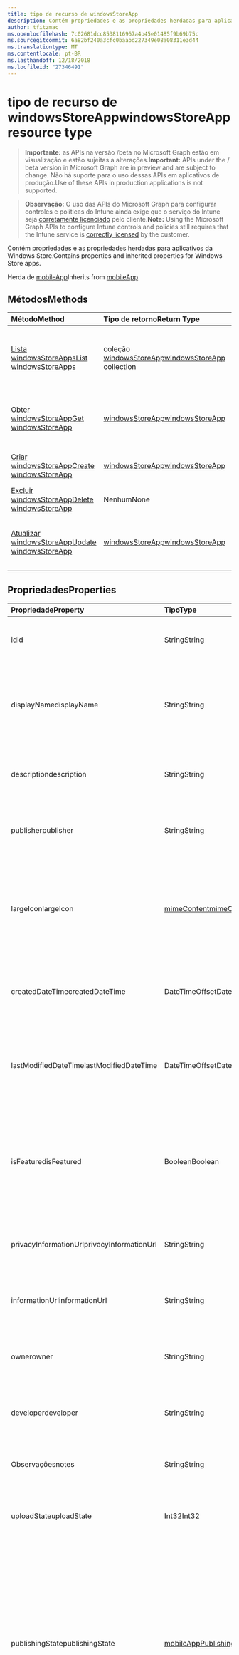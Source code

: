 ```yaml
---
title: tipo de recurso de windowsStoreApp
description: Contém propriedades e as propriedades herdadas para aplicativos da Windows Store.
author: tfitzmac
ms.openlocfilehash: 7c02681dcc8538116967a4b45e01485f9b69b75c
ms.sourcegitcommit: 6a82bf240a3cfc0baabd227349e08a08311e3d44
ms.translationtype: MT
ms.contentlocale: pt-BR
ms.lasthandoff: 12/18/2018
ms.locfileid: "27346491"
---
```

# <a name="windowsstoreapp-resource-type"></a><span data-ttu-id="90a27-103">tipo de recurso de windowsStoreApp</span><span class="sxs-lookup"><span data-stu-id="90a27-103">windowsStoreApp resource type</span></span>

> <span data-ttu-id="90a27-104">**Importante:** as APIs na versão /beta no Microsoft Graph estão em visualização e estão sujeitas a alterações.</span><span class="sxs-lookup"><span data-stu-id="90a27-104">**Important:** APIs under the / beta version in Microsoft Graph are in preview and are subject to change.</span></span> <span data-ttu-id="90a27-105">Não há suporte para o uso dessas APIs em aplicativos de produção.</span><span class="sxs-lookup"><span data-stu-id="90a27-105">Use of these APIs in production applications is not supported.</span></span>

> <span data-ttu-id="90a27-106">**Observação:** O uso das APIs do Microsoft Graph para configurar controles e políticas do Intune ainda exige que o serviço do Intune seja [corretamente licenciado](https://go.microsoft.com/fwlink/?linkid=839381) pelo cliente.</span><span class="sxs-lookup"><span data-stu-id="90a27-106">**Note:** Using the Microsoft Graph APIs to configure Intune controls and policies still requires that the Intune service is [correctly licensed](https://go.microsoft.com/fwlink/?linkid=839381) by the customer.</span></span>

<span data-ttu-id="90a27-107">Contém propriedades e as propriedades herdadas para aplicativos da Windows Store.</span><span class="sxs-lookup"><span data-stu-id="90a27-107">Contains properties and inherited properties for Windows Store apps.</span></span>

<span data-ttu-id="90a27-108">Herda de [mobileApp](../resources/intune-apps-mobileapp.md)</span><span class="sxs-lookup"><span data-stu-id="90a27-108">Inherits from [mobileApp](../resources/intune-apps-mobileapp.md)</span></span>

## <a name="methods"></a><span data-ttu-id="90a27-109">Métodos</span><span class="sxs-lookup"><span data-stu-id="90a27-109">Methods</span></span>
|<span data-ttu-id="90a27-110">Método</span><span class="sxs-lookup"><span data-stu-id="90a27-110">Method</span></span>|<span data-ttu-id="90a27-111">Tipo de retorno</span><span class="sxs-lookup"><span data-stu-id="90a27-111">Return Type</span></span>|<span data-ttu-id="90a27-112">Descrição</span><span class="sxs-lookup"><span data-stu-id="90a27-112">Description</span></span>|
|:---|:---|:---|
|[<span data-ttu-id="90a27-113">Lista windowsStoreApps</span><span class="sxs-lookup"><span data-stu-id="90a27-113">List windowsStoreApps</span></span>](../api/intune-apps-windowsstoreapp-list.md)|<span data-ttu-id="90a27-114">coleção [windowsStoreApp](../resources/intune-apps-windowsstoreapp.md)</span><span class="sxs-lookup"><span data-stu-id="90a27-114">[windowsStoreApp](../resources/intune-apps-windowsstoreapp.md) collection</span></span>|<span data-ttu-id="90a27-115">Lista as propriedades e os relacionamentos dos objetos [windowsStoreApp](../resources/intune-apps-windowsstoreapp.md) .</span><span class="sxs-lookup"><span data-stu-id="90a27-115">List properties and relationships of the [windowsStoreApp](../resources/intune-apps-windowsstoreapp.md) objects.</span></span>|
|[<span data-ttu-id="90a27-116">Obter windowsStoreApp</span><span class="sxs-lookup"><span data-stu-id="90a27-116">Get windowsStoreApp</span></span>](../api/intune-apps-windowsstoreapp-get.md)|[<span data-ttu-id="90a27-117">windowsStoreApp</span><span class="sxs-lookup"><span data-stu-id="90a27-117">windowsStoreApp</span></span>](../resources/intune-apps-windowsstoreapp.md)|<span data-ttu-id="90a27-118">Leia as propriedades e os relacionamentos do objeto [windowsStoreApp](../resources/intune-apps-windowsstoreapp.md) .</span><span class="sxs-lookup"><span data-stu-id="90a27-118">Read properties and relationships of the [windowsStoreApp](../resources/intune-apps-windowsstoreapp.md) object.</span></span>|
|[<span data-ttu-id="90a27-119">Criar windowsStoreApp</span><span class="sxs-lookup"><span data-stu-id="90a27-119">Create windowsStoreApp</span></span>](../api/intune-apps-windowsstoreapp-create.md)|[<span data-ttu-id="90a27-120">windowsStoreApp</span><span class="sxs-lookup"><span data-stu-id="90a27-120">windowsStoreApp</span></span>](../resources/intune-apps-windowsstoreapp.md)|<span data-ttu-id="90a27-121">Crie um novo objeto de [windowsStoreApp](../resources/intune-apps-windowsstoreapp.md) .</span><span class="sxs-lookup"><span data-stu-id="90a27-121">Create a new [windowsStoreApp](../resources/intune-apps-windowsstoreapp.md) object.</span></span>|
|[<span data-ttu-id="90a27-122">Excluir windowsStoreApp</span><span class="sxs-lookup"><span data-stu-id="90a27-122">Delete windowsStoreApp</span></span>](../api/intune-apps-windowsstoreapp-delete.md)|<span data-ttu-id="90a27-123">Nenhum</span><span class="sxs-lookup"><span data-stu-id="90a27-123">None</span></span>|<span data-ttu-id="90a27-124">Exclui um [windowsStoreApp](../resources/intune-apps-windowsstoreapp.md).</span><span class="sxs-lookup"><span data-stu-id="90a27-124">Deletes a [windowsStoreApp](../resources/intune-apps-windowsstoreapp.md).</span></span>|
|[<span data-ttu-id="90a27-125">Atualizar windowsStoreApp</span><span class="sxs-lookup"><span data-stu-id="90a27-125">Update windowsStoreApp</span></span>](../api/intune-apps-windowsstoreapp-update.md)|[<span data-ttu-id="90a27-126">windowsStoreApp</span><span class="sxs-lookup"><span data-stu-id="90a27-126">windowsStoreApp</span></span>](../resources/intune-apps-windowsstoreapp.md)|<span data-ttu-id="90a27-127">Atualize as propriedades de um objeto [windowsStoreApp](../resources/intune-apps-windowsstoreapp.md) .</span><span class="sxs-lookup"><span data-stu-id="90a27-127">Update the properties of a [windowsStoreApp](../resources/intune-apps-windowsstoreapp.md) object.</span></span>|

## <a name="properties"></a><span data-ttu-id="90a27-128">Propriedades</span><span class="sxs-lookup"><span data-stu-id="90a27-128">Properties</span></span>
|<span data-ttu-id="90a27-129">Propriedade</span><span class="sxs-lookup"><span data-stu-id="90a27-129">Property</span></span>|<span data-ttu-id="90a27-130">Tipo</span><span class="sxs-lookup"><span data-stu-id="90a27-130">Type</span></span>|<span data-ttu-id="90a27-131">Descrição</span><span class="sxs-lookup"><span data-stu-id="90a27-131">Description</span></span>|
|:---|:---|:---|
|<span data-ttu-id="90a27-132">id</span><span class="sxs-lookup"><span data-stu-id="90a27-132">id</span></span>|<span data-ttu-id="90a27-133">String</span><span class="sxs-lookup"><span data-stu-id="90a27-133">String</span></span>|<span data-ttu-id="90a27-134">Chave da entidade.</span><span class="sxs-lookup"><span data-stu-id="90a27-134">Key of the entity.</span></span> <span data-ttu-id="90a27-135">Herdado de [mobileApp](../resources/intune-apps-mobileapp.md)</span><span class="sxs-lookup"><span data-stu-id="90a27-135">Inherited from [mobileApp](../resources/intune-apps-mobileapp.md)</span></span>|
|<span data-ttu-id="90a27-136">displayName</span><span class="sxs-lookup"><span data-stu-id="90a27-136">displayName</span></span>|<span data-ttu-id="90a27-137">String</span><span class="sxs-lookup"><span data-stu-id="90a27-137">String</span></span>|<span data-ttu-id="90a27-138">O título do aplicativo importado ou definido pelo administrador.</span><span class="sxs-lookup"><span data-stu-id="90a27-138">The admin provided or imported title of the app.</span></span> <span data-ttu-id="90a27-139">Herdado de [mobileApp](../resources/intune-apps-mobileapp.md)</span><span class="sxs-lookup"><span data-stu-id="90a27-139">Inherited from [mobileApp](../resources/intune-apps-mobileapp.md)</span></span>|
|<span data-ttu-id="90a27-140">description</span><span class="sxs-lookup"><span data-stu-id="90a27-140">description</span></span>|<span data-ttu-id="90a27-141">String</span><span class="sxs-lookup"><span data-stu-id="90a27-141">String</span></span>|<span data-ttu-id="90a27-142">A descrição do aplicativo.</span><span class="sxs-lookup"><span data-stu-id="90a27-142">The description of the app.</span></span> <span data-ttu-id="90a27-143">Herdado de [mobileApp](../resources/intune-apps-mobileapp.md)</span><span class="sxs-lookup"><span data-stu-id="90a27-143">Inherited from [mobileApp](../resources/intune-apps-mobileapp.md)</span></span>|
|<span data-ttu-id="90a27-144">publisher</span><span class="sxs-lookup"><span data-stu-id="90a27-144">publisher</span></span>|<span data-ttu-id="90a27-145">String</span><span class="sxs-lookup"><span data-stu-id="90a27-145">String</span></span>|<span data-ttu-id="90a27-146">O publicador do aplicativo.</span><span class="sxs-lookup"><span data-stu-id="90a27-146">The publisher of the app.</span></span> <span data-ttu-id="90a27-147">Herdado de [mobileApp](../resources/intune-apps-mobileapp.md)</span><span class="sxs-lookup"><span data-stu-id="90a27-147">Inherited from [mobileApp](../resources/intune-apps-mobileapp.md)</span></span>|
|<span data-ttu-id="90a27-148">largeIcon</span><span class="sxs-lookup"><span data-stu-id="90a27-148">largeIcon</span></span>|[<span data-ttu-id="90a27-149">mimeContent</span><span class="sxs-lookup"><span data-stu-id="90a27-149">mimeContent</span></span>](../resources/intune-shared-mimecontent.md)|<span data-ttu-id="90a27-150">O ícone grande, a ser exibido nos detalhes do aplicativo e usado para o carregamento do ícone.</span><span class="sxs-lookup"><span data-stu-id="90a27-150">The large icon, to be displayed in the app details and used for upload of the icon.</span></span> <span data-ttu-id="90a27-151">Herdado de [mobileApp](../resources/intune-apps-mobileapp.md)</span><span class="sxs-lookup"><span data-stu-id="90a27-151">Inherited from [mobileApp](../resources/intune-apps-mobileapp.md)</span></span>|
|<span data-ttu-id="90a27-152">createdDateTime</span><span class="sxs-lookup"><span data-stu-id="90a27-152">createdDateTime</span></span>|<span data-ttu-id="90a27-153">DateTimeOffset</span><span class="sxs-lookup"><span data-stu-id="90a27-153">DateTimeOffset</span></span>|<span data-ttu-id="90a27-154">A data e a hora da criação do aplicativo.</span><span class="sxs-lookup"><span data-stu-id="90a27-154">The date and time the app was created.</span></span> <span data-ttu-id="90a27-155">Herdado de [mobileApp](../resources/intune-apps-mobileapp.md)</span><span class="sxs-lookup"><span data-stu-id="90a27-155">Inherited from [mobileApp](../resources/intune-apps-mobileapp.md)</span></span>|
|<span data-ttu-id="90a27-156">lastModifiedDateTime</span><span class="sxs-lookup"><span data-stu-id="90a27-156">lastModifiedDateTime</span></span>|<span data-ttu-id="90a27-157">DateTimeOffset</span><span class="sxs-lookup"><span data-stu-id="90a27-157">DateTimeOffset</span></span>|<span data-ttu-id="90a27-158">A data e a hora que o aplicativo foi modificado pela última vez.</span><span class="sxs-lookup"><span data-stu-id="90a27-158">The date and time the app was last modified.</span></span> <span data-ttu-id="90a27-159">Herdado de [mobileApp](../resources/intune-apps-mobileapp.md)</span><span class="sxs-lookup"><span data-stu-id="90a27-159">Inherited from [mobileApp](../resources/intune-apps-mobileapp.md)</span></span>|
|<span data-ttu-id="90a27-160">isFeatured</span><span class="sxs-lookup"><span data-stu-id="90a27-160">isFeatured</span></span>|<span data-ttu-id="90a27-161">Boolean</span><span class="sxs-lookup"><span data-stu-id="90a27-161">Boolean</span></span>|<span data-ttu-id="90a27-162">O valor que indica se o aplicativo está marcado como em destaque pelo administrador. Herdado de [mobileApp](../resources/intune-apps-mobileapp.md)</span><span class="sxs-lookup"><span data-stu-id="90a27-162">The value indicating whether the app is marked as featured by the admin. Inherited from [mobileApp](../resources/intune-apps-mobileapp.md)</span></span>|
|<span data-ttu-id="90a27-163">privacyInformationUrl</span><span class="sxs-lookup"><span data-stu-id="90a27-163">privacyInformationUrl</span></span>|<span data-ttu-id="90a27-164">String</span><span class="sxs-lookup"><span data-stu-id="90a27-164">String</span></span>|<span data-ttu-id="90a27-165">A URL da declaração de privacidade.</span><span class="sxs-lookup"><span data-stu-id="90a27-165">The privacy statement Url.</span></span> <span data-ttu-id="90a27-166">Herdado de [mobileApp](../resources/intune-apps-mobileapp.md)</span><span class="sxs-lookup"><span data-stu-id="90a27-166">Inherited from [mobileApp](../resources/intune-apps-mobileapp.md)</span></span>|
|<span data-ttu-id="90a27-167">informationUrl</span><span class="sxs-lookup"><span data-stu-id="90a27-167">informationUrl</span></span>|<span data-ttu-id="90a27-168">String</span><span class="sxs-lookup"><span data-stu-id="90a27-168">String</span></span>|<span data-ttu-id="90a27-169">A URL de informações adicionais.</span><span class="sxs-lookup"><span data-stu-id="90a27-169">The more information Url.</span></span> <span data-ttu-id="90a27-170">Herdado de [mobileApp](../resources/intune-apps-mobileapp.md)</span><span class="sxs-lookup"><span data-stu-id="90a27-170">Inherited from [mobileApp](../resources/intune-apps-mobileapp.md)</span></span>|
|<span data-ttu-id="90a27-171">owner</span><span class="sxs-lookup"><span data-stu-id="90a27-171">owner</span></span>|<span data-ttu-id="90a27-172">String</span><span class="sxs-lookup"><span data-stu-id="90a27-172">String</span></span>|<span data-ttu-id="90a27-173">O proprietário do conteúdo.</span><span class="sxs-lookup"><span data-stu-id="90a27-173">The owner of the app.</span></span> <span data-ttu-id="90a27-174">Herdado de [mobileApp](../resources/intune-apps-mobileapp.md)</span><span class="sxs-lookup"><span data-stu-id="90a27-174">Inherited from [mobileApp](../resources/intune-apps-mobileapp.md)</span></span>|
|<span data-ttu-id="90a27-175">developer</span><span class="sxs-lookup"><span data-stu-id="90a27-175">developer</span></span>|<span data-ttu-id="90a27-176">String</span><span class="sxs-lookup"><span data-stu-id="90a27-176">String</span></span>|<span data-ttu-id="90a27-177">O desenvolvedor do aplicativo.</span><span class="sxs-lookup"><span data-stu-id="90a27-177">The developer of the app.</span></span> <span data-ttu-id="90a27-178">Herdado de [mobileApp](../resources/intune-apps-mobileapp.md)</span><span class="sxs-lookup"><span data-stu-id="90a27-178">Inherited from [mobileApp](../resources/intune-apps-mobileapp.md)</span></span>|
|<span data-ttu-id="90a27-179">Observações</span><span class="sxs-lookup"><span data-stu-id="90a27-179">notes</span></span>|<span data-ttu-id="90a27-180">String</span><span class="sxs-lookup"><span data-stu-id="90a27-180">String</span></span>|<span data-ttu-id="90a27-181">Anotações para o aplicativo.</span><span class="sxs-lookup"><span data-stu-id="90a27-181">Notes for the app.</span></span> <span data-ttu-id="90a27-182">Herdado de [mobileApp](../resources/intune-apps-mobileapp.md)</span><span class="sxs-lookup"><span data-stu-id="90a27-182">Inherited from [mobileApp](../resources/intune-apps-mobileapp.md)</span></span>|
|<span data-ttu-id="90a27-183">uploadState</span><span class="sxs-lookup"><span data-stu-id="90a27-183">uploadState</span></span>|<span data-ttu-id="90a27-184">Int32</span><span class="sxs-lookup"><span data-stu-id="90a27-184">Int32</span></span>|<span data-ttu-id="90a27-185">O estado de carregamento.</span><span class="sxs-lookup"><span data-stu-id="90a27-185">The upload state.</span></span> <span data-ttu-id="90a27-186">Herdado de [mobileApp](../resources/intune-apps-mobileapp.md)</span><span class="sxs-lookup"><span data-stu-id="90a27-186">Inherited from [mobileApp](../resources/intune-apps-mobileapp.md)</span></span>|
|<span data-ttu-id="90a27-187">publishingState</span><span class="sxs-lookup"><span data-stu-id="90a27-187">publishingState</span></span>|[<span data-ttu-id="90a27-188">mobileAppPublishingState</span><span class="sxs-lookup"><span data-stu-id="90a27-188">mobileAppPublishingState</span></span>](../resources/intune-apps-mobileapppublishingstate.md)|<span data-ttu-id="90a27-189">O estado de publicação para o aplicativo.</span><span class="sxs-lookup"><span data-stu-id="90a27-189">The publishing state for the app.</span></span> <span data-ttu-id="90a27-190">O aplicativo não pode ser assinado, a menos que ele seja publicado.</span><span class="sxs-lookup"><span data-stu-id="90a27-190">The app cannot be assigned unless the app is published.</span></span> <span data-ttu-id="90a27-191">Herdada do [mobileApp](../resources/intune-apps-mobileapp.md).</span><span class="sxs-lookup"><span data-stu-id="90a27-191">Inherited from [mobileApp](../resources/intune-apps-mobileapp.md).</span></span> <span data-ttu-id="90a27-192">Os valores possíveis são: `notPublished`, `processing`, `published`.</span><span class="sxs-lookup"><span data-stu-id="90a27-192">Possible values are: `notPublished`, `processing`, `published`.</span></span>|
|<span data-ttu-id="90a27-193">appStoreUrl</span><span class="sxs-lookup"><span data-stu-id="90a27-193">appStoreUrl</span></span>|<span data-ttu-id="90a27-194">String</span><span class="sxs-lookup"><span data-stu-id="90a27-194">String</span></span>|<span data-ttu-id="90a27-195">A URL de repositório de aplicativo do Windows.</span><span class="sxs-lookup"><span data-stu-id="90a27-195">The Windows app store URL.</span></span>|

## <a name="relationships"></a><span data-ttu-id="90a27-196">Relações</span><span class="sxs-lookup"><span data-stu-id="90a27-196">Relationships</span></span>
|<span data-ttu-id="90a27-197">Relação</span><span class="sxs-lookup"><span data-stu-id="90a27-197">Relationship</span></span>|<span data-ttu-id="90a27-198">Tipo</span><span class="sxs-lookup"><span data-stu-id="90a27-198">Type</span></span>|<span data-ttu-id="90a27-199">Descrição</span><span class="sxs-lookup"><span data-stu-id="90a27-199">Description</span></span>|
|:---|:---|:---|
|<span data-ttu-id="90a27-200">categories</span><span class="sxs-lookup"><span data-stu-id="90a27-200">categories</span></span>|<span data-ttu-id="90a27-201">Coleção [mobileAppCategory](../resources/intune-apps-mobileappcategory.md)</span><span class="sxs-lookup"><span data-stu-id="90a27-201">[mobileAppCategory](../resources/intune-apps-mobileappcategory.md) collection</span></span>|<span data-ttu-id="90a27-202">A lista de categorias para este aplicativo.</span><span class="sxs-lookup"><span data-stu-id="90a27-202">The list of categories for this app.</span></span> <span data-ttu-id="90a27-203">Herdado de [mobileApp](../resources/intune-apps-mobileapp.md)</span><span class="sxs-lookup"><span data-stu-id="90a27-203">Inherited from [mobileApp](../resources/intune-apps-mobileapp.md)</span></span>|
|<span data-ttu-id="90a27-204">assignments</span><span class="sxs-lookup"><span data-stu-id="90a27-204">assignments</span></span>|<span data-ttu-id="90a27-205">Coleção [mobileAppAssignment](../resources/intune-apps-mobileappassignment.md)</span><span class="sxs-lookup"><span data-stu-id="90a27-205">[mobileAppAssignment](../resources/intune-apps-mobileappassignment.md) collection</span></span>|<span data-ttu-id="90a27-206">A lista de atribuições de grupo para esse aplicativo móvel.</span><span class="sxs-lookup"><span data-stu-id="90a27-206">The list of group assignments for this mobile app.</span></span> <span data-ttu-id="90a27-207">Herdado de [mobileApp](../resources/intune-apps-mobileapp.md)</span><span class="sxs-lookup"><span data-stu-id="90a27-207">Inherited from [mobileApp](../resources/intune-apps-mobileapp.md)</span></span>|
|<span data-ttu-id="90a27-208">installSummary</span><span class="sxs-lookup"><span data-stu-id="90a27-208">installSummary</span></span>|[<span data-ttu-id="90a27-209">mobileAppInstallSummary</span><span class="sxs-lookup"><span data-stu-id="90a27-209">mobileAppInstallSummary</span></span>](../resources/intune-apps-mobileappinstallsummary.md)|<span data-ttu-id="90a27-210">Resumo de instalação do aplicativo móvel.</span><span class="sxs-lookup"><span data-stu-id="90a27-210">Mobile App Install Summary.</span></span> <span data-ttu-id="90a27-211">Herdado de [mobileApp](../resources/intune-apps-mobileapp.md)</span><span class="sxs-lookup"><span data-stu-id="90a27-211">Inherited from [mobileApp](../resources/intune-apps-mobileapp.md)</span></span>|
|<span data-ttu-id="90a27-212">deviceStatuses</span><span class="sxs-lookup"><span data-stu-id="90a27-212">deviceStatuses</span></span>|<span data-ttu-id="90a27-213">coleção [mobileAppInstallStatus](../resources/intune-apps-mobileappinstallstatus.md)</span><span class="sxs-lookup"><span data-stu-id="90a27-213">[mobileAppInstallStatus](../resources/intune-apps-mobileappinstallstatus.md) collection</span></span>|<span data-ttu-id="90a27-214">A lista de estados de instalação para esse aplicativo móvel.</span><span class="sxs-lookup"><span data-stu-id="90a27-214">The list of installation states for this mobile app.</span></span> <span data-ttu-id="90a27-215">Herdado de [mobileApp](../resources/intune-apps-mobileapp.md)</span><span class="sxs-lookup"><span data-stu-id="90a27-215">Inherited from [mobileApp](../resources/intune-apps-mobileapp.md)</span></span>|
|<span data-ttu-id="90a27-216">userStatuses</span><span class="sxs-lookup"><span data-stu-id="90a27-216">userStatuses</span></span>|<span data-ttu-id="90a27-217">coleção [userAppInstallStatus](../resources/intune-apps-userappinstallstatus.md)</span><span class="sxs-lookup"><span data-stu-id="90a27-217">[userAppInstallStatus](../resources/intune-apps-userappinstallstatus.md) collection</span></span>|<span data-ttu-id="90a27-218">A lista de estados de instalação para esse aplicativo móvel.</span><span class="sxs-lookup"><span data-stu-id="90a27-218">The list of installation states for this mobile app.</span></span> <span data-ttu-id="90a27-219">Herdado de [mobileApp](../resources/intune-apps-mobileapp.md)</span><span class="sxs-lookup"><span data-stu-id="90a27-219">Inherited from [mobileApp](../resources/intune-apps-mobileapp.md)</span></span>|

## <a name="json-representation"></a><span data-ttu-id="90a27-220">Representação JSON</span><span class="sxs-lookup"><span data-stu-id="90a27-220">JSON Representation</span></span>
<span data-ttu-id="90a27-221">Veja a seguir uma representação JSON do recurso.</span><span class="sxs-lookup"><span data-stu-id="90a27-221">Here is a JSON representation of the resource.</span></span>
<!-- {
  "blockType": "resource",
  "keyProperty": "id",
  "@odata.type": "microsoft.graph.windowsStoreApp"
}
-->
``` json
{
  "@odata.type": "#microsoft.graph.windowsStoreApp",
  "id": "String (identifier)",
  "displayName": "String",
  "description": "String",
  "publisher": "String",
  "largeIcon": {
    "@odata.type": "microsoft.graph.mimeContent",
    "type": "String",
    "value": "binary"
  },
  "createdDateTime": "String (timestamp)",
  "lastModifiedDateTime": "String (timestamp)",
  "isFeatured": true,
  "privacyInformationUrl": "String",
  "informationUrl": "String",
  "owner": "String",
  "developer": "String",
  "notes": "String",
  "uploadState": 1024,
  "publishingState": "String",
  "appStoreUrl": "String"
}
```





